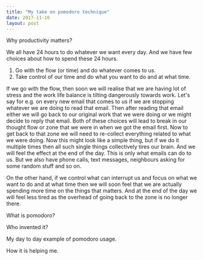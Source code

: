 ```yaml
---
title: "My take on pomodoro technique"
date: 2017-11-16
layout: post
---
```




Why productivity matters?



We all have 24 hours to do whatever we want every day. And we have few choices about how to spend these 24 hours.

1. Go with the flow (or time) and do whatever comes to us.
2. Take control of our time and do what you want to do and at what time.

If we go with the flow, then soon we will realise that we are having lot of stress and the work life balance is tilting dangerously towards work. Let's say for e.g. on every new email that comes to us if we are stopping whatever we are doing to read that email. Then after reading that email either we will go back to our original work that we were doing or we might decide to reply that email. Both of these choices will lead to break in our thought flow or zone that we were in when we got the email first. Now to get back to that zone we will need to re-collect everything related to what we were doing. Now this might look like a simple thing, but if we do it multiple times then all such single things collectively tires our brain. And we will feel the effect at the end of the day. This is only what emails can do to us. But we also have phone calls, text messages, neighbours asking for some random stuff and so on. 

On the other hand, if we control what can interrupt us and focus on what we want to do and at what time then we will soon feel that we are actually spending more time on the things that matters. And at the end of the day we will feel less tired as the overhead of going back to the zone is no longer there.



What is pomodoro?

Who invented it?

My day to day example of pomodoro usage.

How it is helping me.




